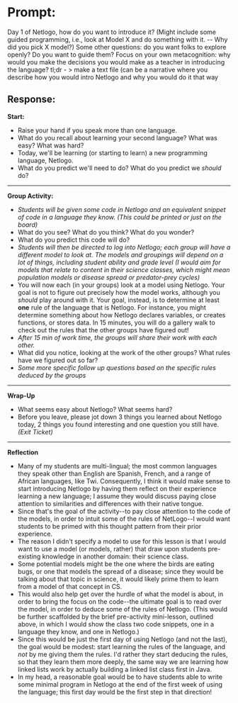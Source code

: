 # Prompt:
Day 1 of Netlogo, how do you want to introduce it? (Might include some guided programming, i.e., look at Model X and do something with it. -- Why did you pick X model?) Some other questions: do you want folks to explore openly? Do you want to guide them? Focus on your own metacognition: why would you make the decisions you would make as a teacher in introducing the language? tl;dr - > make a text file (can be a narrative where you describe how you would intro Netlogo and why you would do it that way

## Response:
**Start:**
- Raise your hand if you speak more than one language.
- What do you recall about learning your second language? What was easy? What was hard?
- Today, we'll be learning (or starting to learn) a new programming language, Netlogo.
- What do you predict we'll need to do? What do you predict we *should* do?
---
**Group Activity:**
- *Students will be given some code in Netlogo and an equivalent snippet of code in a language they know. (This could be printed or just on the board)*
- What do you see? What do you think? What do you wonder?
- What do you predict this code will do?
- *Students will then be directed to log into Netlogo; each group will have a different model to look at. The models and groupings will depend on a lot of things, including student ability and grade level (I would aim for models that relate to content in their science classes, which might mean population models or disease spread or predator-prey cycles)*
- You will now each (in your groups) look at a model using Netlogo. Your goal is not to figure out precisely how the model works, although you *should* play around with it. Your goal, instead, is to determine at least **one** rule of the language that is Netlogo. For instance, you might determine something about how Netlogo declares variables, or creates functions, or stores data. In 15 minutes, you will do a gallery walk to check out the rules that the other groups have figured out!
- *After 15 min of work time, the groups will share their work with each other.*
- What did you notice, looking at the work of the other groups? What rules have we figured out so far?
- *Some more specific follow up questions based on the specific rules deduced by the groups*
---
**Wrap-Up**
- What seems easy about Netlogo? What seems hard?
- Before you leave, please jot down 3 things you learned about Netlogo today, 2 things you found interesting and one question you still have. *(Exit Ticket)*
---
**Reflection**
- Many of my students are multi-lingual; the most common languages they speak other than English are Spanish, French, and a range of African languages, like Twi. Consequently, I think it would make sense to start introducing Netlogo by having them reflect on their experience learning a new language; I assume they would discuss paying close attention to similarities and differences with their native tongue.
- Since that's the goal of the activity--to pay close attention to the code of the models, in order to intuit some of the rules of NetLogo--I would want students to be primed with this thought pattern from their prior experience.
- The reason I didn't specify a model to use for this lesson is that I would want to use a model (or models, rather) that draw upon students pre-existing knowledge in another domain: their science class.
- Some potential models might be the one where the birds are eating bugs, or one that models the spread of a disease; since they would be talking about that topic in science, it would likely prime them to learn from a model of that concept in CS.
- This would also help get over the hurdle of what the model is about, in order to bring the focus on the code--the ultimate goal is to read over the model, in order to deduce some of the rules of Netlogo. (This would be further scaffolded by the brief pre-activity mini-lesson, outlined above, in which I would show the class two code snippets, one in a language they know, and one in Netlogo.)
- Since this would be just the first day of using Netlogo (and not the last), the goal would be modest: start learning the rules of the language, and *not* by me giving them the rules. I'd rather they start deducing the rules, so that they learn them more deeply, the same way we are learning how linked lists work by actually building a linked list class first in Java.
- In my head, a reasonable goal would be to have students able to write some minimal program in Netlogo at the end of the first week of using the language; this first day would be the first step in that direction!
